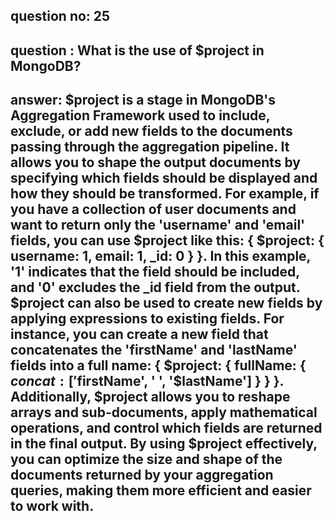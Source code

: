 
## question no: 25

## question : What is the use of $project in MongoDB?

## answer: $project is a stage in MongoDB's Aggregation Framework used to include, exclude, or add new fields to the documents passing through the aggregation pipeline. It allows you to shape the output documents by specifying which fields should be displayed and how they should be transformed. For example, if you have a collection of user documents and want to return only the 'username' and 'email' fields, you can use $project like this: { $project: { username: 1, email: 1, _id: 0 } }. In this example, '1' indicates that the field should be included, and '0' excludes the _id field from the output. $project can also be used to create new fields by applying expressions to existing fields. For instance, you can create a new field that concatenates the 'firstName' and 'lastName' fields into a full name: { $project: { fullName: { $concat: ['$firstName', ' ', '$lastName'] } } }. Additionally, $project allows you to reshape arrays and sub-documents, apply mathematical operations, and control which fields are returned in the final output. By using $project effectively, you can optimize the size and shape of the documents returned by your aggregation queries, making them more efficient and easier to work with.
      